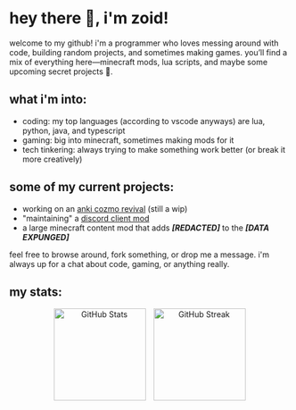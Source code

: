 # hey there :wave:, i'm zoid!
welcome to my github! i'm a programmer who loves messing around with code, building random projects, and sometimes making games. you’ll find a mix of everything here—minecraft mods, lua scripts, and maybe some upcoming secret projects :eyes:.

## what i'm into:
- coding: my top languages (according to vscode anyways) are lua, python, java, and typescript
- gaming: big into minecraft, sometimes making mods for it
- tech tinkering: always trying to make something work better (or break it more creatively)

## some of my current projects:
- working on an [anki cozmo revival](https://github.com/RazuProject/) (still a wip)
- "maintaining" a [discord client mod](https://github.com/Nexulien/Nexulien)
- a large minecraft content mod that adds ***[REDACTED]*** to the ***[DATA EXPUNGED]***

feel free to browse around, fork something, or drop me a message. i'm always up for a chat about code, gaming, or anything really.

## my stats:
<p align="center">
  <img
    src="https://github-readme-stats.vercel.app/api?username=thezoidmaster&show_icons=true&theme=dark"
    alt="GitHub Stats"
    style="width: auto; height: 165px; margin-right: 10px;"
  />
  <img
    src="https://github-readme-streak-stats.herokuapp.com/?user=thezoidmaster&theme=dark"
    alt="GitHub Streak"
    style="width: auto; height: 165px;"
  />
</p>
